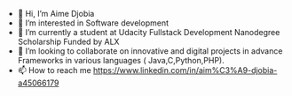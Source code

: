 - 👋 Hi, I’m Aime Djobia
- 👀 I’m interested in Software development
- 🌱 I’m currently a student at Udacity Fullstack Development Nanodegree Scholarship Funded by ALX   
- 💞️ I’m looking to collaborate on innovative and digital projects in advance Frameworks in various languages ( Java,C,Python,PHP).
- 📫 How to reach me https://www.linkedin.com/in/aim%C3%A9-djobia-a45066179

<!---
TEUNGA/TEUNGA is a ✨ special ✨ repository because its `README.md` (this file) appears on your GitHub profile.
You can click the Preview link to take a look at your changes.
--->
